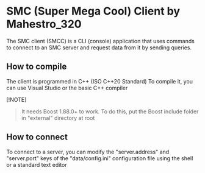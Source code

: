 # SMC (Super Mega Cool) Client by Mahestro_320

The SMC client (SMCC) is a CLI (console) application that uses commands to connect to an SMC server and request data from it by sending queries.

## How to compile

The client is programmed in C++ (ISO C++20 Standard)
To compile it, you can use Visual Studio or the basic C++ compiler

[!NOTE]
> It needs Boost 1.88.0+ to work. To do this, put the Boost include folder in "external" directory at root

## How to connect

To connect to a server, you can modify the "server.address" and "server.port" keys of the "data/config.ini" configuration file using the shell or a standard text editor
